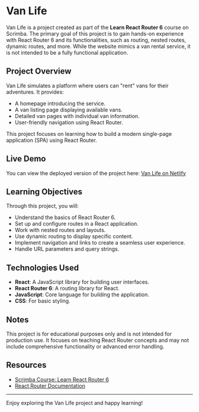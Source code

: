 # Van Life

Van Life is a project created as part of the **Learn React Router 6** course on Scrimba. The primary goal of this project is to gain hands-on experience with React Router 6 and its functionalities, such as routing, nested routes, dynamic routes, and more. While the website mimics a van rental service, it is not intended to be a fully functional application.

## Project Overview

Van Life simulates a platform where users can "rent" vans for their adventures. It provides:

- A homepage introducing the service.
- A van listing page displaying available vans.
- Detailed van pages with individual van information.
- User-friendly navigation using React Router.

This project focuses on learning how to build a modern single-page application (SPA) using React Router.

## Live Demo

You can view the deployed version of the project here: [Van Life on Netlify](https://rr-van-life.netlify.app)

## Learning Objectives

Through this project, you will:

- Understand the basics of React Router 6.
- Set up and configure routes in a React application.
- Work with nested routes and layouts.
- Use dynamic routing to display specific content.
- Implement navigation and links to create a seamless user experience.
- Handle URL parameters and query strings.

## Technologies Used

- **React**: A JavaScript library for building user interfaces.
- **React Router 6**: A routing library for React.
- **JavaScript**: Core language for building the application.
- **CSS**: For basic styling.

## Notes

This project is for educational purposes only and is not intended for production use. It focuses on teaching React Router concepts and may not include comprehensive functionality or advanced error handling.

## Resources

- [Scrimba Course: Learn React Router 6](https://scrimba.com/learn/reactrouter6)
- [React Router Documentation](https://reactrouter.com/en/main)

---

Enjoy exploring the Van Life project and happy learning!

